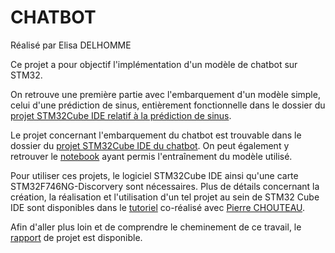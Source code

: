 # CHATBOT

Réalisé par Elisa DELHOMME

Ce projet a pour objectif l'implémentation d'un modèle de chatbot sur STM32.

On retrouve une première partie avec l'embarquement d'un modèle simple, celui d'une prédiction de sinus, entièrement fonctionnelle dans le dossier du [projet STM32Cube IDE relatif à la prédiction de sinus](https://github.com/elisadelh/CHATBOT/tree/main/Premier%20test-%20pr%C3%A9diction%20de%20sinus/test-cubeai-from-cubemx_Sine_Model/test-cubeai-from-cubemx_Sine_Model).

Le projet concernant l'embarquement du chatbot est trouvable dans le dossier du [projet STM32Cube IDE  du chatbot](https://github.com/elisadelh/CHATBOT/tree/main/Chatbot%20embarqu%C3%A9/test-cubeai-from-cubemx).
On peut également y retrouver le [notebook](https://github.com/elisadelh/CHATBOT/blob/main/Chatbot%20embarqu%C3%A9/Chatbot_Tensorflow.ipynb) ayant permis l'entraînement du modèle utilisé.

Pour utiliser ces projets, le logiciel STM32Cube IDE ainsi qu'une carte STM32F746NG-Discorvery sont nécessaires. Plus de détails concernant la création,  la réalisation et l'utilisation d'un tel projet au sein de STM32 Cube IDE sont disponibles dans le [tutoriel](https://github.com/elisadelh/CHATBOT/blob/main/tutoriel_X-Cube_AI.pdf) co-réalisé avec [Pierre CHOUTEAU](https://github.com/PierreChouteau).

Afin d'aller plus loin et de comprendre le cheminement de ce travail, le [rapport](https://github.com/elisadelh/CHATBOT/blob/main/rapport_projet_DELHOMME_Elisa_3SIA_chatbot.pdf) de projet est disponible.
